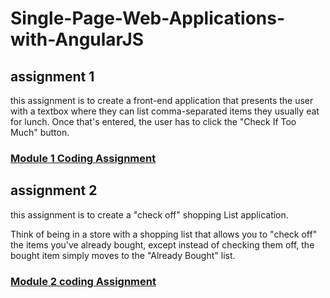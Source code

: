 # Single-Page-Web-Applications-with-AngularJS
## assignment 1
this assignment is to create a front-end application that presents the user with a textbox where they can list comma-separated items they usually eat for lunch. Once that's entered, the user has to click the "Check If Too Much" button.

### [Module 1 Coding Assignment](https://r3mkumar.github.io/SPAwithAngularjs/solution/mod1_solution/)

## assignment 2
this assignment is to create a "check off" shopping List application.

Think of being in a store with a shopping list that allows you to "check off" the items you've already bought, except instead of checking them off, the bought item simply moves to the "Already Bought" list.

### [Module 2 coding Assignment](https://r3mkumar.github.io/SPAwithAngularjs/solution/mod2_solution/)
